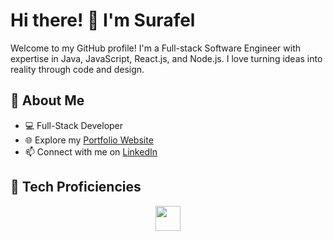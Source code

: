 # Hi there! 👋 I'm Surafel

Welcome to my GitHub profile! I'm a Full-stack Software Engineer with expertise in Java, JavaScript, React.js, and Node.js. I love turning ideas into reality through code and design.

## 🚀 About Me

- 💻 Full-Stack Developer
- 🌐 Explore my [Portfolio Website](https://suraffy.netlify.app)
- 📫 Connect with me on [LinkedIn](https://www.linkedin.com/in/surafel-araya)

## 🔧 Tech Proficiencies

<div align="center">
  <a href="https://skillicons.dev">
    <img src="https://skillicons.dev/icons?i=java,js,ts,css,html,nodejs,express,react,redux,vue,sass,tailwind,bootstrap,mongodb,mysql,figma,xd,firebase,postman,linux&perline=20" height="40px" />
  </a>
</div>
